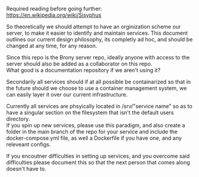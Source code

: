 Required reading before going further:<br>
https://en.wikipedia.org/wiki/Sisyphus<br>

So theoretically we should attempt to have an orginization scheme our server, to make it easier to identify and maintain services.
This document outlines our current design philosophy, its completly ad hoc, and should be changed at any time, for any reason.  

Since this repo is the Brony server repo, ideally anyone with access to the server should also be added as a collaborator on this repo.  
What good is a documentation repository if we aren't using it?  

Secondarily all services should if at all possible be containarized so that in the future should we choose to use a container management system, we can easily layer it over our current infrastructure.

Currently all services are phsyically located in /srv/"service name" so as to have a singular section on the filesystem that isn't the default users directory.  
If you spin up new services, please use this paradigm, and also create a folder in the main branch of the repo for your service and include the docker-compose.yml file, as well a Dockerfile if you have one, and any releveant configs.  

If you encoutner difficulties in setting up services, and you overcome said difficulties please document this so that the next person that comes along doesn't have to.
